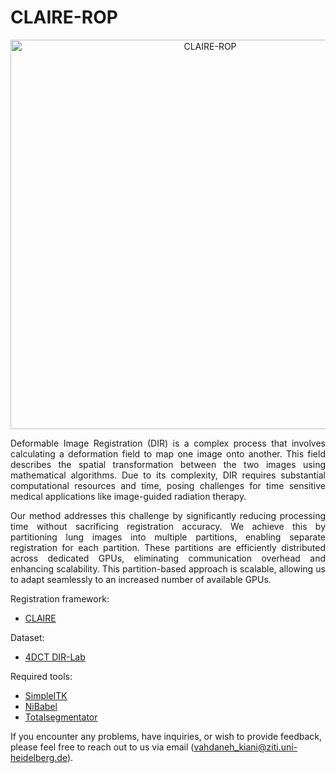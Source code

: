
# CLAIRE-ROP

<p align="center">
  <img width="623" alt="CLAIRE-ROP" src="https://github.com/UniHD-CEG/CLAIRE-ROP/assets/62182727/f8fe743c-b130-4a6f-b1c7-0880d2e5809b">
</p>


 <div align="justify">
Deformable Image Registration (DIR) is a complex process that involves calculating a deformation field to map one image onto another. This field describes the spatial transformation between the two images using mathematical algorithms. Due to its complexity, DIR requires substantial computational resources and time, posing challenges for time sensitive medical applications like image-guided radiation therapy.

Our method addresses this challenge by significantly reducing processing time without sacrificing registration accuracy. We achieve this by partitioning lung images into multiple partitions, enabling separate registration for each partition. These partitions are efficiently distributed across dedicated GPUs, eliminating communication overhead and enhancing scalability. This partition-based approach is scalable, allowing us to adapt seamlessly to an increased number of available GPUs.
 </div>

Registration framework:

- [CLAIRE](https://github.com/andreasmang/claire)

Dataset:

- [4DCT DIR-Lab](https://med.emory.edu/departments/radiation-oncology/research-laboratories/deformable-image-registration/downloads-and-reference-data/4dct.html)

Required tools:

  - [SimpleITK](https://pypi.org/project/SimpleITK/)   
  - [NiBabel](https://nipy.org/nibabel/index.html)
  - [Totalsegmentator](https://github.com/wasserth/TotalSegmentator )


If you encounter any problems, have inquiries, or wish to provide feedback, please feel free to reach out to us via email (vahdaneh_kiani@ziti.uni-heidelberg.de).


